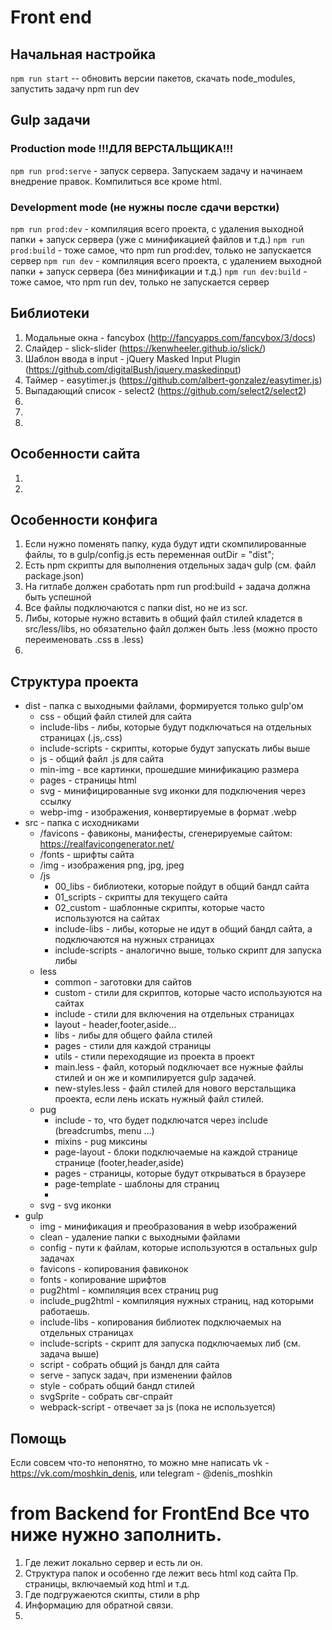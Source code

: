 # Front end

## Начальная настройка
`` npm run start `` -- обновить версии пакетов, скачать node_modules, запустить задачу npm run dev

## Gulp задачи
### Production mode !!!ДЛЯ ВЕРСТАЛЬЩИКА!!!
``npm run prod:serve`` - запуск сервера. Запускаем задачу и начинаем внедрение правок. Компилиться все кроме html.

### Development mode (не нужны после сдачи верстки)
``npm run prod:dev`` - компиляция всего проекта, с удаления выходной папки + запуск сервера (уже с минификацией файлов и т.д.)
``npm run prod:build`` - тоже самое, что npm run prod:dev, только не запускается сервер
``npm run dev`` - компиляция всего проекта, с удалением выходной папки + запуск сервера (без минификации и т.д.)
``npm run dev:build`` - тоже самое, что npm run dev, только не запускается сервер
      
## Библиотеки
   1. Модальные окна - fancybox (http://fancyapps.com/fancybox/3/docs)
   2. Слайдер - slick-slider (https://kenwheeler.github.io/slick/)
   3. Шаблон ввода в input - jQuery Masked Input Plugin (https://github.com/digitalBush/jquery.maskedinput)
   4. Таймер - easytimer.js (https://github.com/albert-gonzalez/easytimer.js)
   5. Выпадающий список - select2 (https://github.com/select2/select2)
   6. 
   7. 
   8. 
   
## Особенности сайта
1. 
2.       
      
## Особенности конфига
  1. Если нужно поменять папку, куда будут идти скомпилированные файлы, то в gulp/config.js есть переменная outDir = "dist";
  2. Есть npm скрипты для выполнения отдельных задач gulp (см. файл package.json)
  3. На гитлабе должен сработать npm run prod:build + задача должна быть успешной
  4. Все файлы подключаются с папки dist, но не из scr.
  5. Либы, которые нужно вставить в общий файл стилей кладется в src/less/libs, но обязательно файл должен быть .less (можно просто переименовать .css в .less)
  6. 
  
## Cтруктура проекта
- dist - папка с выходными файлами, формируется только gulp'ом
    - css - общий файл стилей для сайта
    - include-libs - либы, которые будут подключаться на отдельных страницах (.js,.css)
    - include-scripts - скрипты, которые будут запускать либы выше
    - js - общий файл .js для сайта
    - min-img - все картинки, прошедшие минификацию размера
    - pages - страницы html
    - svg - минифицированные svg иконки для подключения через ссылку
    - webp-img - изображения, конвертируемые в формат .webp
- src - папка с исходниками
    - /favicons - фавиконы, манифесты, сгенерируемые сайтом: https://realfavicongenerator.net/
    - /fonts - шрифты сайта
    - /img - изображения png, jpg, jpeg
    - /js
        - 00_libs - библиотеки, которые пойдут в общий бандл сайта
        - 01_scripts - скрипты для текущего сайта
        - 02_custom - шаблонные скрипты, которые часто используются на сайтах
        - include-libs - либы, которые не идут в общий бандл сайта, а подключаются на нужных страницах
        - include-scripts - аналогично выше, только скрипт для запуска либы
    - less
        - common - заготовки для сайтов
        - custom - стили для скриптов, которые часто используются на сайтах
        - include - стили для включения на отдельных страницах
        - layout - header,footer,aside...
        - libs - либы для общего файла стилей
        - pages - стили для каждой страницы
        - utils - стили переходящие из проекта в проект
        - main.less - файл, который подключает все нужные файлы стилей и он же и компилируется gulp задачей.
        - new-styles.less - файл стилей для нового верстальщика проекта, если лень искать нужный файл стилей.
    - pug
        - include - то, что будет подключатся через include (breadcrumbs, menu ...)
        - mixins - pug миксины
        - page-layout - блоки подключаемые на каждой странице странице (footer,header,aside)
        - pages - страницы, которые будут открываться в браузере
        - page-template - шаблоны для страниц
        - 
    - svg - svg иконки
- gulp
    - img - минификация и преобразования в webp изображений
    - clean - удаление папки с выходными файлами
    - config - пути к файлам, которые используются в остальных gulp задачах
    - favicons - копирования фавиконок
    - fonts - копирование шрифтов
    - pug2html - компиляция всех страниц pug    
    - include_pug2html - компиляция нужных страниц, над которыми работаешь.
    - include-libs - копирования библиотек подключаемых на отдельных страницах
    - include-scripts - скрипт для запуска подключаемых либ (см. задача выше)
    - script - собрать общий js бандл для сайта
    - serve - запуск задач, при изменении файлов
    - style - собрать общий бандл стилей
    - svgSprite - собрать свг-спрайт
    - webpack-script - отвечает за js (пока не используется)
## Помощь
Если совсем что-то непонятно, то можно мне написать vk - https://vk.com/moshkin_denis, или telegram - @denis_moshkin

# from Backend for FrontEnd Все что ниже нужно заполнить.

1. Где лежит локально сервер и есть ли он.
2. Структура папок и особенно где лежит весь html код сайта Пр. страницы, включаемый код html и т.д.
3. Где подгружаеются скипты, стили в php
4. Информацию для обратной связи.
5. 
 

